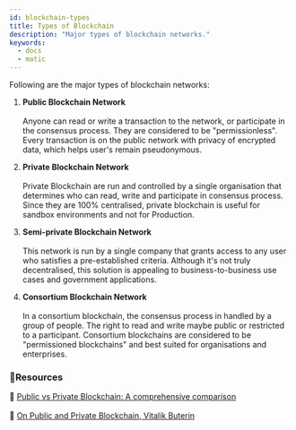 ```yaml
---
id: blockchain-types
title: Types of Blockchain
description: "Major types of blockchain networks."
keywords:
  - docs
  - matic
---
```


Following are the major types of blockchain networks:

1. **Public Blockchain Network** <br></br>
Anyone can read or write a transaction to the network, or participate in the consensus process. They are considered to be "permissionless". Every transaction is on the public network with privacy of encrypted data, which helps user's remain pseudonymous.

2. **Private Blockchain Network** <br></br>
Private Blockchain are run and controlled by a single organisation that determines who can read, write and participate in consensus process. Since they are 100% centralised, private blockchain is useful for sandbox environments and not for Production.

3. **Semi-private Blockchain Network** <br></br>
This network is run by a single company that grants access to any user who satisfies a pre-established criteria. Although it's not truly decentralised, this solution is appealing to business-to-business use cases and government applications.

4. **Consortium Blockchain Network** <br></br>
In a consortium blockchain, the consensus process in handled by a group of people. The right to read and write maybe public or restricted to a participant. Consortium blockchains are considered to be "permissioned blockchains" and best suited for organisations and enterprises.  

### **:scroll:Resources**

:page_facing_up: [Public vs Private Blockchain: A comprehensive comparison](https://www.blockchain-council.org/blockchain/public-vs-private-blockchain-a-comprehensive-comparison/)<br></br>
:book: [On Public and Private Blockchain, Vitalik Buterin](https://blog.ethereum.org/2015/08/07/on-public-and-private-blockchains/)
